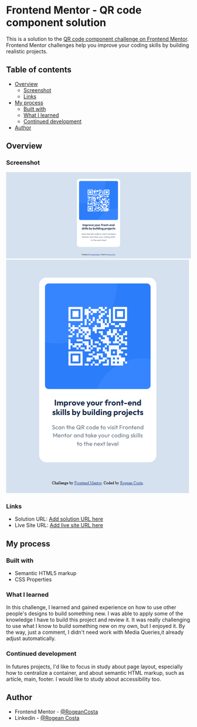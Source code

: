# Frontend Mentor - QR code component solution

This is a solution to the [QR code component challenge on Frontend Mentor](https://www.frontendmentor.io/challenges/qr-code-component-iux_sIO_H). Frontend Mentor challenges help you improve your coding skills by building realistic projects.

## Table of contents

- [Overview](#overview)
  - [Screenshot](#screenshot)
  - [Links](#links)
- [My process](#my-process)
  - [Built with](#built-with)
  - [What I learned](#what-i-learned)
  - [Continued development](#continued-development)
- [Author](#author)

## Overview

### Screenshot

![](./design/qr-code-solution.png)
![](./design/qr-code-solution-mobile.png)

### Links

- Solution URL: [Add solution URL here](https://your-solution-url.com)
- Live Site URL: [Add live site URL here](https://your-live-site-url.com)

## My process

### Built with

- Semantic HTML5 markup
- CSS Properties

### What I learned

In this challenge, I learned and gained experience on how to use other people's designs to build something new. I was able to apply some of the knowledge I have to build this project and review it. It was really challenging to use what I know to build something new on my own, but I enjoyed it.
By the way, just a comment, I didn't need work with Media Queries,it already adjust automatically.

### Continued development

In futures projects, I'd like to focus in study about page layout, especially how to centralize a container, and about semantic HTML markup, such as article, main, footer.
I would like to study about accessibility too.

## Author

- Frontend Mentor - [@RogeanCosta](https://www.frontendmentor.io/profile/RogeanCosta)
- Linkedin - [@Rogean Costa](https://www.linkedin.com/in/rogean-c-884a01b8)
